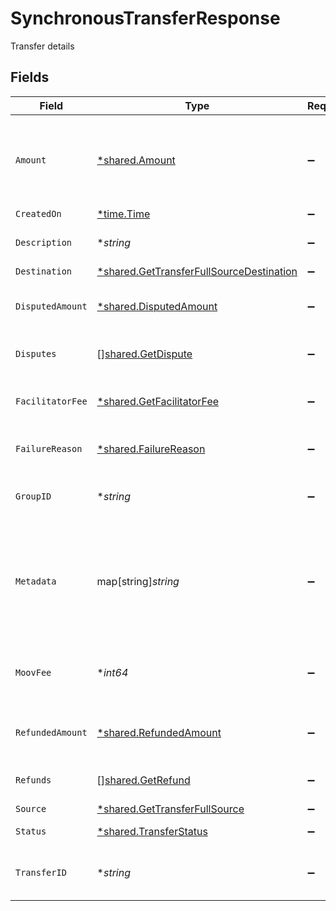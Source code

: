 # SynchronousTransferResponse

Transfer details


## Fields

| Field                                                                                                      | Type                                                                                                       | Required                                                                                                   | Description                                                                                                | Example                                                                                                    |
| ---------------------------------------------------------------------------------------------------------- | ---------------------------------------------------------------------------------------------------------- | ---------------------------------------------------------------------------------------------------------- | ---------------------------------------------------------------------------------------------------------- | ---------------------------------------------------------------------------------------------------------- |
| `Amount`                                                                                                   | [*shared.Amount](../../../pkg/models/shared/amount.md)                                                     | :heavy_minus_sign:                                                                                         | A representation of money containing an integer value and it's currency.                                   |                                                                                                            |
| `CreatedOn`                                                                                                | [*time.Time](https://pkg.go.dev/time#Time)                                                                 | :heavy_minus_sign:                                                                                         | N/A                                                                                                        |                                                                                                            |
| `Description`                                                                                              | **string*                                                                                                  | :heavy_minus_sign:                                                                                         | A description of the transfer                                                                              | Pay Instructor for May 15 Class                                                                            |
| `Destination`                                                                                              | [*shared.GetTransferFullSourceDestination](../../../pkg/models/shared/gettransferfullsourcedestination.md) | :heavy_minus_sign:                                                                                         | N/A                                                                                                        |                                                                                                            |
| `DisputedAmount`                                                                                           | [*shared.DisputedAmount](../../../pkg/models/shared/disputedamount.md)                                     | :heavy_minus_sign:                                                                                         | The total disputed amount for a card transfer                                                              |                                                                                                            |
| `Disputes`                                                                                                 | [][shared.GetDispute](../../../pkg/models/shared/getdispute.md)                                            | :heavy_minus_sign:                                                                                         | A list of disputes for a card transfer                                                                     |                                                                                                            |
| `FacilitatorFee`                                                                                           | [*shared.GetFacilitatorFee](../../../pkg/models/shared/getfacilitatorfee.md)                               | :heavy_minus_sign:                                                                                         | Fee you charged your customer for the transfer                                                             |                                                                                                            |
| `FailureReason`                                                                                            | [*shared.FailureReason](../../../pkg/models/shared/failurereason.md)                                       | :heavy_minus_sign:                                                                                         | Transfer failure reason                                                                                    | wallet-insufficient-funds                                                                                  |
| `GroupID`                                                                                                  | **string*                                                                                                  | :heavy_minus_sign:                                                                                         | N/A                                                                                                        | ec7e1848-dc80-4ab0-8827-dd7fc0737b43                                                                       |
| `Metadata`                                                                                                 | map[string]*string*                                                                                        | :heavy_minus_sign:                                                                                         | Free-form key-value pair list. Useful for storing information that is not captured elsewhere.              |                                                                                                            |
| `MoovFee`                                                                                                  | **int64*                                                                                                   | :heavy_minus_sign:                                                                                         | Fee charged to your platform account for card transfers                                                    |                                                                                                            |
| `RefundedAmount`                                                                                           | [*shared.RefundedAmount](../../../pkg/models/shared/refundedamount.md)                                     | :heavy_minus_sign:                                                                                         | The total refunded amount for a card transfer                                                              |                                                                                                            |
| `Refunds`                                                                                                  | [][shared.GetRefund](../../../pkg/models/shared/getrefund.md)                                              | :heavy_minus_sign:                                                                                         | A list of refunds for a card transfer                                                                      |                                                                                                            |
| `Source`                                                                                                   | [*shared.GetTransferFullSource](../../../pkg/models/shared/gettransferfullsource.md)                       | :heavy_minus_sign:                                                                                         | N/A                                                                                                        |                                                                                                            |
| `Status`                                                                                                   | [*shared.TransferStatus](../../../pkg/models/shared/transferstatus.md)                                     | :heavy_minus_sign:                                                                                         | Current status of a transfer                                                                               | pending                                                                                                    |
| `TransferID`                                                                                               | **string*                                                                                                  | :heavy_minus_sign:                                                                                         | UUID v4                                                                                                    | ec7e1848-dc80-4ab0-8827-dd7fc0737b43                                                                       |